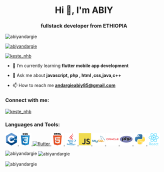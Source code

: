 <h1 align="center">Hi 👋, I'm ABIY</h1>
<h3 align="center">fullstack developer from ETHIOPIA</h3>

<p align="left"> <img src="https://komarev.com/ghpvc/?username=abiyandargie&label=Profile%20views&color=0e75b6&style=flat" alt="abiyandargie" /> </p>

<p align="left"> <a href="https://github.com/ryo-ma/github-profile-trophy"><img src="https://github-profile-trophy.vercel.app/?username=abiyandargie" alt="abiyandargie" /></a> </p>

<p align="left"> <a href="https://twitter.com/keste_nhb" target="blank"><img src="https://img.shields.io/twitter/follow/keste_nhb?logo=twitter&style=for-the-badge" alt="keste_nhb" /></a> </p>

- 🌱 I’m currently learning **flutter mobile app development**

- 💬 Ask me about **javascript, php , html ,css,java,c++**

- 📫 How to reach me **andargieabiy85@gmail.com**

<h3 align="left">Connect with me:</h3>
<p align="left">
<a href="https://twitter.com/keste_nhb" target="blank"><img align="center" src="https://raw.githubusercontent.com/rahuldkjain/github-profile-readme-generator/master/src/images/icons/Social/twitter.svg" alt="keste_nhb" height="30" width="40" /></a>
</p>

<h3 align="left">Languages and Tools:</h3>
<p align="left"> <a href="https://www.w3schools.com/cpp/" target="_blank" rel="noreferrer"> <img src="https://raw.githubusercontent.com/devicons/devicon/master/icons/cplusplus/cplusplus-original.svg" alt="cplusplus" width="40" height="40"/> </a> <a href="https://www.w3schools.com/css/" target="_blank" rel="noreferrer"> <img src="https://raw.githubusercontent.com/devicons/devicon/master/icons/css3/css3-original-wordmark.svg" alt="css3" width="40" height="40"/> </a> <a href="https://flutter.dev" target="_blank" rel="noreferrer"> <img src="https://www.vectorlogo.zone/logos/flutterio/flutterio-icon.svg" alt="flutter" width="40" height="40"/> </a> <a href="https://www.w3.org/html/" target="_blank" rel="noreferrer"> <img src="https://raw.githubusercontent.com/devicons/devicon/master/icons/html5/html5-original-wordmark.svg" alt="html5" width="40" height="40"/> </a> <a href="https://www.java.com" target="_blank" rel="noreferrer"> <img src="https://raw.githubusercontent.com/devicons/devicon/master/icons/java/java-original.svg" alt="java" width="40" height="40"/> </a> <a href="https://developer.mozilla.org/en-US/docs/Web/JavaScript" target="_blank" rel="noreferrer"> <img src="https://raw.githubusercontent.com/devicons/devicon/master/icons/javascript/javascript-original.svg" alt="javascript" width="40" height="40"/> </a> <a href="https://www.mysql.com/" target="_blank" rel="noreferrer"> <img src="https://raw.githubusercontent.com/devicons/devicon/master/icons/mysql/mysql-original-wordmark.svg" alt="mysql" width="40" height="40"/> </a> <a href="https://www.oracle.com/" target="_blank" rel="noreferrer"> <img src="https://raw.githubusercontent.com/devicons/devicon/master/icons/oracle/oracle-original.svg" alt="oracle" width="40" height="40"/> </a> <a href="https://www.php.net" target="_blank" rel="noreferrer"> <img src="https://raw.githubusercontent.com/devicons/devicon/master/icons/php/php-original.svg" alt="php" width="40" height="40"/> </a> <a href="https://www.python.org" target="_blank" rel="noreferrer"> <img src="https://raw.githubusercontent.com/devicons/devicon/master/icons/python/python-original.svg" alt="python" width="40" height="40"/> </a> <a href="https://reactjs.org/" target="_blank" rel="noreferrer"> <img src="https://raw.githubusercontent.com/devicons/devicon/master/icons/react/react-original-wordmark.svg" alt="react" width="40" height="40"/> </a> </p>

<p><img align="left" src="https://github-readme-stats.vercel.app/api/top-langs?username=abiyandargie&show_icons=true&locale=en&layout=compact" alt="abiyandargie" /></p>

<p>&nbsp;<img align="center" src="https://github-readme-stats.vercel.app/api?username=abiyandargie&show_icons=true&locale=en" alt="abiyandargie" /></p>

<p><img align="center" src="https://github-readme-streak-stats.herokuapp.com/?user=abiyandargie&" alt="abiyandargie" /></p>
